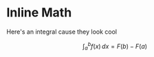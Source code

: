 # Inline Math


Here's an integral cause they look cool

$$
\int_{a}^{b} f(x) \, dx = F(b) - F(a)
$$
